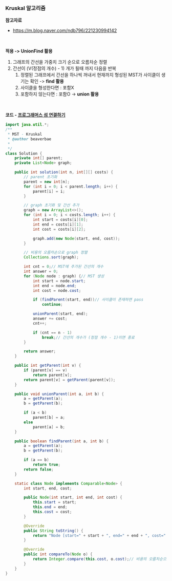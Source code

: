 ### Kruskal 알고리즘

**참고자료**

- https://m.blog.naver.com/ndb796/221230994142

<br>

**적용 -> UnionFind 활용**

1. 그래프의 간선을 가중치 크기 순으로 오름차순 정렬
2. 간선이 (V(정점의 개수) - 1) 개가 될때 까지 다음을 반복 
   1. 정렬된 그래프에서 간선을 하나씩 꺼내서 현재까지 형성된 MST가 사이클이 생기는 확인 -> **find 활용**
   2. 사이클을 형성한다면 : 포함X
   3. 포함하지 않는다면 : 포함O -> **union 활용**

<br>

**코드 - [프로그래머스 섬 연결하기](https://programmers.co.kr/learn/courses/30/lessons/42861)**

```java
import java.util.*;
/**
 * MST - Kruskal
 * @author beaverbae
 *
 */
class Solution {
    private int[] parent;
	private List<Node> graph;

	public int solution(int n, int[][] costs) {
		// parent 초기화
		parent = new int[n];
		for (int i = 0; i < parent.length; i++) {
			parent[i] = i;
		}

		// graph 초기화 및 간선 추가
		graph = new ArrayList<>();
		for (int i = 0; i < costs.length; i++) {
			int start = costs[i][0];
			int end = costs[i][1];
			int cost = costs[i][2];

			graph.add(new Node(start, end, cost));
		}

		// 비용의 오름차순으로 graph 정렬
		Collections.sort(graph);

		int cnt = 0;// MST에 추가된 간선의 개수
		int answer = 0;
		for (Node node : graph) {// MST 생성
			int start = node.start;
			int end = node.end;
			int cost = node.cost;

			if (findParent(start, end))// 사이클이 존재하면 pass
				continue;

			unionParent(start, end);
			answer += cost;
			cnt++;

			if (cnt == n - 1)
				break;// 간선의 개수가 (정점 개수 - 1)이면 종료
		}

		return answer;
	}

	public int getParent(int v) {
		if (parent[v] == v)
			return parent[v];
		return parent[v] = getParent(parent[v]);
	}

	public void unionParent(int a, int b) {
		a = getParent(a);
		b = getParent(b);

		if (a < b)
			parent[b] = a;
		else
			parent[a] = b;
	}

	public boolean findParent(int a, int b) {
		a = getParent(a);
		b = getParent(b);

		if (a == b)
			return true;
		return false;
	}

	static class Node implements Comparable<Node> {
		int start, end, cost;

		public Node(int start, int end, int cost) {
			this.start = start;
			this.end = end;
			this.cost = cost;
		}

		@Override
		public String toString() {
			return "Node [start=" + start + ", end=" + end + ", cost=" + cost + "]";
		}

		@Override
		public int compareTo(Node o) {
			return Integer.compare(this.cost, o.cost);// 비용의 오름차순으로 정렬
		}
	}
}
```

